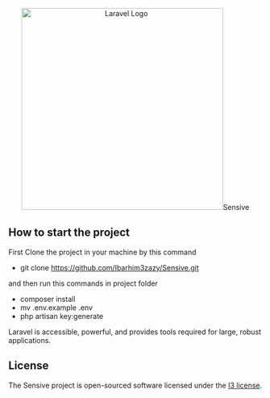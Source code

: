 <p align="center"><a href="https://laravel.com" target="_blank"><img src="https://raw.githubusercontent.com/laravel/art/master/logo-lockup/5%20SVG/2%20CMYK/1%20Full%20Color/laravel-logolockup-cmyk-red.svg" width="400" alt="Laravel Logo"></a>Sensive</p>

## How to start the project

First Clone the project in your machine by this command

-   git clone https://github.com/Ibarhim3zazy/Sensive.git

and then run this commands in project folder

-   composer install
-   mv .env.example .env
-   php artisan key:generate

Laravel is accessible, powerful, and provides tools required for large, robust applications.

## License

The Sensive project is open-sourced software licensed under the [I3 license](https://bit.ly/3MCy2Y6).

